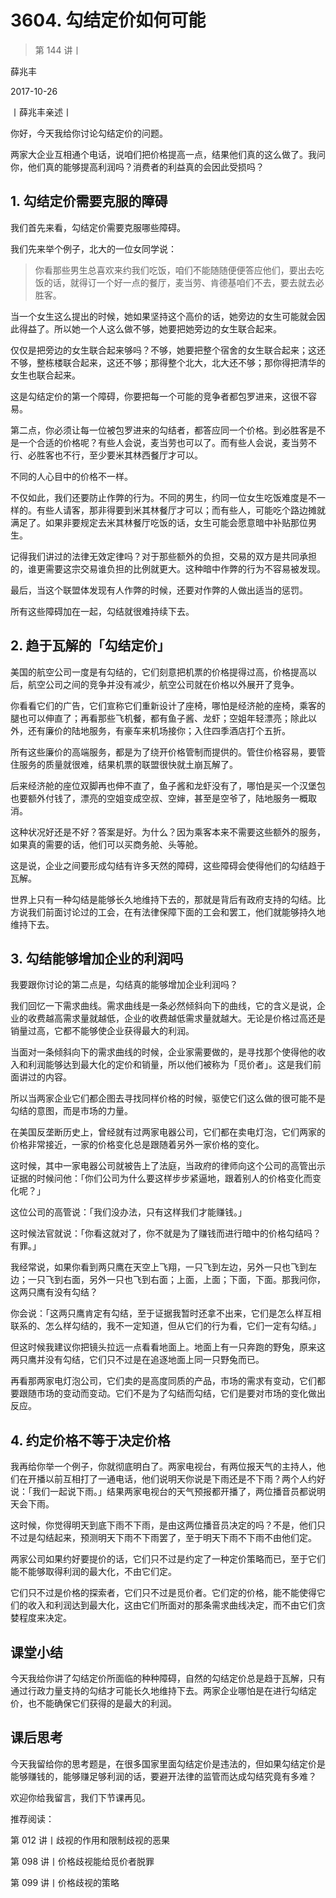 # 3604. 勾结定价如何可能

> 第 144 讲丨

薛兆丰

2017-10-26


丨薛兆丰亲述丨

你好，今天我给你讨论勾结定价的问题。

两家大企业互相通个电话，说咱们把价格提高一点，结果他们真的这么做了。我问你，他们真的能够提高利润吗？消费者的利益真的会因此受损吗？

## 1. 勾结定价需要克服的障碍

我们首先来看，勾结定价需要克服哪些障碍。

我们先来举个例子，北大的一位女同学说：

> 你看那些男生总喜欢来约我们吃饭，咱们不能随随便便答应他们，要出去吃饭的话，就得订一个好一点的餐厅，麦当劳、肯德基咱们不去，要去就去必胜客。

当一个女生这么提出的时候，她如果坚持这个高价的话，她旁边的女生可能就会因此得益了。所以她一个人这么做不够，她要把她旁边的女生联合起来。

仅仅是把旁边的女生联合起来够吗？不够，她要把整个宿舍的女生联合起来；这还不够，整栋楼联合起来，这还不够；那得整个北大，北大还不够；那你得把清华的女生也联合起来。

这是勾结定价的第一个障碍，你要把每一个可能的竞争者都包罗进来，这很不容易。

第二点，你必须让每一位被包罗进来的勾结者，都答应同一个价格。到必胜客是不是一个合适的价格呢？有些人会说，麦当劳也可以了。而有些人会说，麦当劳不行、必胜客也不行，至少要米其林西餐厅才可以。

不同的人心目中的价格不一样。

不仅如此，我们还要防止作弊的行为。不同的男生，约同一位女生吃饭难度是不一样的。有些人请客，那非得要到米其林餐厅才可以；而有些人，可能吃个路边摊就满足了。如果非要规定去米其林餐厅吃饭的话，女生可能会愿意暗中补贴那位男生。

记得我们讲过的法律无效定律吗？对于那些额外的负担，交易的双方是共同承担的，谁更需要这宗交易谁负担的比例就更大。这种暗中作弊的行为不容易被发现。

最后，当这个联盟体发现有人作弊的时候，还要对作弊的人做出适当的惩罚。

所有这些障碍加在一起，勾结就很难持续下去。

## 2. 趋于瓦解的「勾结定价」

美国的航空公司一度是有勾结的，它们刻意把机票的价格提得过高，价格提高以后，航空公司之间的竞争并没有减少，航空公司就在价格以外展开了竞争。

你看看它们的广告，它们宣称它们重新设计了座椅，哪怕是经济舱的座椅，乘客的腿也可以伸直了；再看那些飞机餐，都有鱼子酱、龙虾；空姐年轻漂亮；除此以外，还有廉价的陆地服务，有豪车来机场接你；入住四季酒店打个五折。

所有这些廉价的高端服务，都是为了绕开价格管制而提供的。管住价格容易，要管住服务的质量就很难，结果机票的联盟很快就土崩瓦解了。

后来经济舱的座位双脚再也伸不直了，鱼子酱和龙虾没有了，哪怕是买一个汉堡包也要额外付钱了，漂亮的空姐变成空叔、空婶，甚至是空爷了，陆地服务一概取消。

这种状况好还是不好？答案是好。为什么？因为乘客本来不需要这些额外的服务，如果真的需要的话，他们可以买商务舱、头等舱。

这是说，企业之间要形成勾结有许多天然的障碍，这些障碍会使得他们的勾结趋于瓦解。

世界上只有一种勾结是能够长久地维持下去的，那就是背后有政府支持的勾结。比方说我们前面讨论过的工会，在有法律保障下面的工会和罢工，他们就能够持久地维持下去。

## 3. 勾结能够增加企业的利润吗

我要跟你讨论的第二点是，勾结真的能够增加企业利润吗？

我们回忆一下需求曲线。需求曲线是一条必然倾斜向下的曲线，它的含义是说，企业的收费越高需求量就越低，企业的收费越低需求量就越大。无论是价格过高还是销量过高，它都不能够使企业获得最大的利润。

当面对一条倾斜向下的需求曲线的时候，企业家需要做的，是寻找那个使得他的收入和利润能够达到最大化的定价和销量，所以他们被称为「觅价者」。这是我们前面讲过的内容。

所以当两家企业它们都企图去寻找同样价格的时候，驱使它们这么做的很可能不是勾结的意图，而是市场的力量。

在美国反垄断历史上，曾经就有过两家电器公司，它们都在卖电灯泡，它们两家的价格非常接近，一家的价格变化总是跟随着另外一家价格的变化。

这时候，其中一家电器公司就被告上了法庭，当政府的律师向这个公司的高管出示证据的时候问他：「你们公司为什么要这样步步紧逼地，跟着别人的价格变化而变化呢？」

这位公司的高管说：「我们没办法，只有这样我们才能赚钱。」

这时候法官就说：「你看这就对了，你不就是为了赚钱而进行暗中的价格勾结吗？有罪。」

我经常说，如果你看到两只鹰在天空上飞翔，一只飞到左边，另外一只也飞到左边；一只飞到右面，另外一只也飞到右面；上面，上面；下面，下面。那我问你，这两只鹰有没有勾结？

你会说：「这两只鹰肯定有勾结，至于证据我暂时还拿不出来，它们是怎么样互相联系的、怎么样勾结的，我不一定知道，但从它们的行为看，它们一定有勾结。」

但这时候我建议你把镜头拉远一点看看地面上。地面上有一只奔跑的野兔，原来这两只鹰并没有勾结，它们只不过是在追逐地面上同一只野兔而已。

再看那两家电灯泡公司，它们卖的是高度同质的产品，市场的需求有变动，它们都要跟随市场的变动而变动。它们不是为了勾结而勾结，它们是要对市场的变化做出反应。

## 4. 约定价格不等于决定价格

我再给你举一个例子，你就彻底明白了。两家电视台，有两位报天气的主持人，他们在开播以前互相打了一通电话，他们说明天你说是下雨还是不下雨？两个人约好说：「我们一起说下雨。」结果两家电视台的天气预报都开播了，两位播音员都说明天会下雨。

这时候，你觉得明天到底下雨不下雨，是由这两位播音员决定的吗？不是，他们只不过是勾结起来，预测明天下雨不下雨罢了，至于明天下雨不下雨不由他们定。

两家公司如果约好要提价的话，它们只不过是约定了一种定价策略而已，至于它们能不能够取得利润的最大化，不由它们定。

它们只不过是价格的探索者，它们只不过是觅价者。它们定的价格，能不能使得它们的收入和利润达到最大化，这由它们所面对的那条需求曲线决定，而不由它们贪婪程度来决定。

## 课堂小结

今天我给你讲了勾结定价所面临的种种障碍，自然的勾结定价总是趋于瓦解，只有通过行政力量支持的勾结才可能长久地维持下去。两家企业哪怕是在进行勾结定价，也不能确保它们获得的是最大的利润。

## 课后思考

今天我留给你的思考题是，在很多国家里面勾结定价是违法的，但如果勾结定价是能够赚钱的，能够赚足够利润的话，要避开法律的监管而达成勾结究竟有多难？

欢迎你给我留言，我们下节课再见。

推荐阅读：

第 012 讲丨歧视的作用和限制歧视的恶果

第 098 讲丨价格歧视能给觅价者脱罪

第 099 讲丨价格歧视的策略

